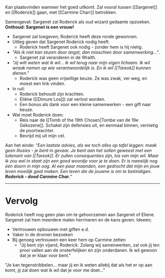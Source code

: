 Kan plaatsvinden wanneer het goed uitkomt. Zal vooral tussen [[Sargenet]] en [[Roderick]] gaan, met [[Carmine Charr]] betrokken.

Samengevat: Sargenet zal Roderick als oud wizard gedaante opzoeken.
**Onthoud: Sargenet is een vrouw!**
- Sargenet zal toegeven; Roderick heeft deze ronde gewonnen.
- Uitleg geven dat Sargenet Roderick nodig heeft.
	- Roderick heeft Sargenet ook nodig - zonder hem is hij nietig.
- *"Als ik niet kan sturen door angst, dan misschien door samenwerking..."*.
	- Sargenet zal veranderen in de Wraith.
- *"Jij wilt weten wat ik wil... ik wil terug naar mijn eigen lichaam. Ik wil wraak nemen op wie verantwoordelijk is. En ik wil [[Tareok]] kunnen dienen."*
	- Roderick was geen vrijwillige keuze. Ze was zwak, ver weg, en moest een link vinden. 
- In ruil:
	- Roderick behoudt zijn krachten.
	- Eliëne ([[Dimure Los]]) zal verlost worden.
	- Een bonus als dank voor een kleine samenwerken - een gift naar keuze.
- Wat moet Roderick doen:
	- Reis naar de [[Tomb of the 19th Chosen|Tombe van de 19e Gekozene]]. Schakel zijn defensies uit, en eenmaal binnen, vernietig de poortwachter.
	- Bevrijd mij uit mijn cel.

Aan het einde: 
*"Een laatste advies, als we toch alles op tafel leggen: maak geen illusies - je bent in gevaar. Je bent aan het sollen geweest met een luitenant van [[Tareok]]. Er zullen consequenties zijn, los van mijn wil. Maar ik zou wel in staat zijn een goed woordje voor je te doen. Er is namelijk nog één doorn in mijn oog. Al een paar maanden, een gedrocht dat mijn en jouw leven moeilijk gaat maken. Een leven die de jouwne is om te beëindigen. **Roderick - dood Carmine Char.**"*

---
# Vervolg
Roderick heeft nog geen plan om te gehoorzamen aan Sargenet of Eliene. Sargenet zal hem meerdere malen herrineren en de kans geven. Ideeen;
- Vertrouwen opbouwen met giften e.d.
- Vaker in de dromen bezoeken
- Bij genoeg vertrouwen een keer hem op Carmine zetten
	- "Jij bent zijn vijand, Roderick. Zolang wij samenwerken, zal ook jij ten prooi vallen aan de onsterfelijken en zijn onderdanen. Ik wil gewoon dat je er klaar voor bent."

"Je kan tegenstribbelen... maar jij en ik weten allebij dat als het er op aan komt, jij zal doen wat ik wil dat je voor me doet..."